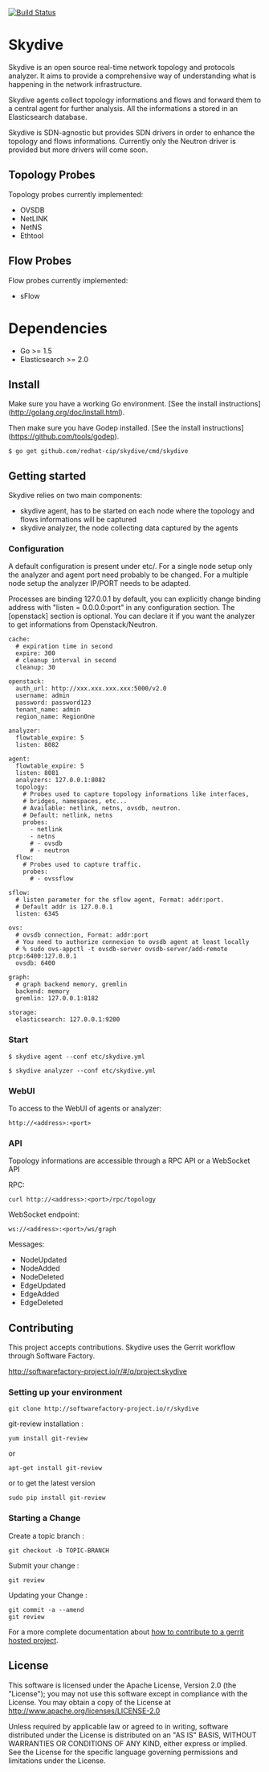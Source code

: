 [![Build Status](https://travis-ci.org/redhat-cip/skydive.png)](https://travis-ci.org/redhat-cip/skydive)

# Skydive

Skydive is an open source real-time network topology and protocols analyzer.
It aims to provide a comprehensive way of understanding what is happening in
the network infrastructure.

Skydive agents collect topology informations and flows and forward them to a
central agent for further analysis. All the informations a stored in an
Elasticsearch database.

Skydive is SDN-agnostic but provides SDN drivers in order to enhance the
topology and flows informations. Currently only the Neutron driver is provided
but more drivers will come soon.

## Topology Probes

Topology probes currently implemented:

* OVSDB
* NetLINK
* NetNS
* Ethtool

## Flow Probes

Flow probes currently implemented:

* sFlow

# Dependencies

* Go >= 1.5
* Elasticsearch >= 2.0

## Install

Make sure you have a working Go environment. [See the install instructions]
(http://golang.org/doc/install.html).

Then make sure you have Godep installed. [See the install instructions]
(https://github.com/tools/godep).

```console
$ go get github.com/redhat-cip/skydive/cmd/skydive
```

## Getting started

Skydive relies on two main components:

* skydive agent, has to be started on each node where the topology and flows
  informations will be captured
* skydive analyzer, the node collecting data captured by the agents

### Configuration

A default configuration is present under etc/. For a single node setup only the
analyzer and agent port need probably to be changed. For a multiple node setup
the analyzer IP/PORT needs to be adapted.

Processes are binding 127.0.0.1 by default, you can explicitly change binding
address with "listen = 0.0.0.0:port" in any configuration section.
The [openstack] section is optional. You can declare it if you want the
analyzer to get informations from Openstack/Neutron.

```shell
cache:
  # expiration time in second
  expire: 300
  # cleanup interval in second
  cleanup: 30

openstack:
  auth_url: http://xxx.xxx.xxx.xxx:5000/v2.0
  username: admin
  password: password123
  tenant_name: admin
  region_name: RegionOne

analyzer:
  flowtable_expire: 5
  listen: 8082

agent:
  flowtable_expire: 5
  listen: 8081
  analyzers: 127.0.0.1:8082
  topology:
    # Probes used to capture topology informations like interfaces,
    # bridges, namespaces, etc...
    # Available: netlink, netns, ovsdb, neutron.
    # Default: netlink, netns
    probes:
      - netlink
      - netns
      # - ovsdb
      # - neutron
  flow:
    # Probes used to capture traffic.
    probes:
      # - ovssflow

sflow:
  # listen parameter for the sflow agent, Format: addr:port.
  # Default addr is 127.0.0.1
  listen: 6345

ovs:
  # ovsdb connection, Format: addr:port
  # You need to authorize connexion to ovsdb agent at least locally
  # % sudo ovs-appctl -t ovsdb-server ovsdb-server/add-remote ptcp:6400:127.0.0.1
  ovsdb: 6400

graph:
  # graph backend memory, gremlin
  backend: memory
  gremlin: 127.0.0.1:8182

storage:
  elasticsearch: 127.0.0.1:9200
```
### Start

```console
$ skydive agent --conf etc/skydive.yml
```
```console
$ skydive analyzer --conf etc/skydive.yml
```

### WebUI

To access to the WebUI of agents or analyzer:

```console
http://<address>:<port>
```

### API

Topology informations are accessible through a RPC API or a WebSocket API

RPC:

```console
curl http://<address>:<port>/rpc/topology
```

WebSocket endpoint:

```console
ws://<address>:<port>/ws/graph
```

Messages:

* NodeUpdated
* NodeAdded
* NodeDeleted
* EdgeUpdated
* EdgeAdded
* EdgeDeleted

## Contributing
This project accepts contributions. Skydive uses the Gerrit workflow
through Software Factory.

http://softwarefactory-project.io/r/#/q/project:skydive

### Setting up your environment

```console
git clone http://softwarefactory-project.io/r/skydive
```

git-review installation :

```console
yum install git-review

```

or


```console
apt-get install git-review
```

or to get the latest version

```console
sudo pip install git-review
```

### Starting a Change

Create a topic branch :

```console
git checkout -b TOPIC-BRANCH
```

Submit your change :

```console
git review
```

Updating your Change :

```console
git commit -a --amend
git review
```

For a more complete documentation about
[how to contribute to a gerrit hosted project](https://gerrit-documentation.storage.googleapis.com/Documentation/2.12/intro-quick.html#_the_life_and_times_of_a_change).


## License
This software is licensed under the Apache License, Version 2.0 (the
"License"); you may not use this software except in compliance with the
License.
You may obtain a copy of the License at http://www.apache.org/licenses/LICENSE-2.0

Unless required by applicable law or agreed to in writing, software
distributed under the License is distributed on an "AS IS" BASIS,
WITHOUT WARRANTIES OR CONDITIONS OF ANY KIND, either express or implied.
See the License for the specific language governing permissions and
limitations under the License.
